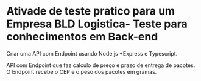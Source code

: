 # Ativade de teste pratico para um Empresa BLD Logistica- Teste para conhecimentos em Back-end 


Criar uma API com Endpoint usando Node.js +Express e Typescript. 


API com Endpoint que faz calculo de preço e prazo de entrega de pacotes. 
O Endpoint recebe o CEP e o peso dos pacotes em gramas.
